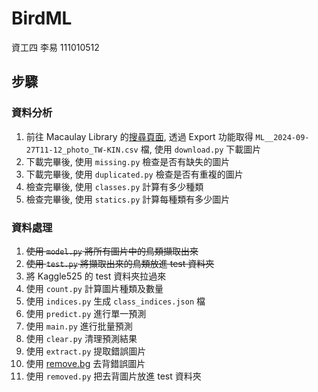 # BirdML

資工四 李易 111010512

## 步驟

### 資料分析

1. 前往 Macaulay Library 的[搜尋頁面](https://search.macaulaylibrary.org/catalog?regionCode=TW-KIN&beginYear=2023&endYear=2023&mediaType=photo&sort=obs_date_asc), 透過 Export 功能取得 `ML__2024-09-27T11-12_photo_TW-KIN.csv` 檔, 使用 `download.py` 下載圖片
2. 下載完畢後, 使用 `missing.py` 檢查是否有缺失的圖片
3. 下載完畢後, 使用 `duplicated.py` 檢查是否有重複的圖片
4. 檢查完畢後, 使用 `classes.py` 計算有多少種類
5. 檢查完畢後, 使用 `statics.py` 計算每種類有多少圖片

### 資料處理

1. ~~使用 `model.py` 將所有圖片中的鳥類擷取出來~~
2. ~~使用 `test.py` 將擷取出來的鳥類放進 test 資料夾~~
2. 將 Kaggle525 的 test 資料夾拉過來
3. 使用 `count.py` 計算圖片種類及數量
4. 使用 `indices.py` 生成 `class_indices.json` 檔
5. 使用 `predict.py` 進行單一預測
6. 使用 `main.py` 進行批量預測
7. 使用 `clear.py` 清理預測結果
8. 使用 `extract.py` 提取錯誤圖片
9. 使用 [remove.bg](https://www.remove.bg/windows-mac-linux/download) 去背錯誤圖片
10. 使用 `removed.py` 把去背圖片放進 test 資料夾
